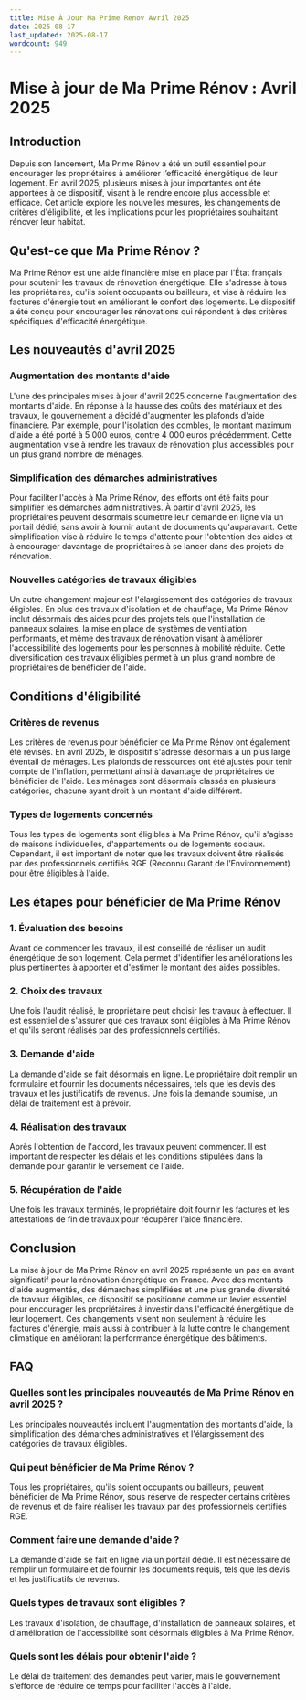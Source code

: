 ```yaml
---
title: Mise À Jour Ma Prime Renov Avril 2025
date: 2025-08-17
last_updated: 2025-08-17
wordcount: 949
---
```


# Mise à jour de Ma Prime Rénov : Avril 2025

## Introduction

Depuis son lancement, Ma Prime Rénov a été un outil essentiel pour encourager les propriétaires à améliorer l’efficacité énergétique de leur logement. En avril 2025, plusieurs mises à jour importantes ont été apportées à ce dispositif, visant à le rendre encore plus accessible et efficace. Cet article explore les nouvelles mesures, les changements de critères d'éligibilité, et les implications pour les propriétaires souhaitant rénover leur habitat.

## Qu'est-ce que Ma Prime Rénov ?

Ma Prime Rénov est une aide financière mise en place par l'État français pour soutenir les travaux de rénovation énergétique. Elle s'adresse à tous les propriétaires, qu'ils soient occupants ou bailleurs, et vise à réduire les factures d'énergie tout en améliorant le confort des logements. Le dispositif a été conçu pour encourager les rénovations qui répondent à des critères spécifiques d'efficacité énergétique.

## Les nouveautés d'avril 2025

### Augmentation des montants d'aide

L'une des principales mises à jour d'avril 2025 concerne l'augmentation des montants d'aide. En réponse à la hausse des coûts des matériaux et des travaux, le gouvernement a décidé d'augmenter les plafonds d'aide financière. Par exemple, pour l'isolation des combles, le montant maximum d'aide a été porté à 5 000 euros, contre 4 000 euros précédemment. Cette augmentation vise à rendre les travaux de rénovation plus accessibles pour un plus grand nombre de ménages.

### Simplification des démarches administratives

Pour faciliter l'accès à Ma Prime Rénov, des efforts ont été faits pour simplifier les démarches administratives. À partir d'avril 2025, les propriétaires peuvent désormais soumettre leur demande en ligne via un portail dédié, sans avoir à fournir autant de documents qu'auparavant. Cette simplification vise à réduire le temps d'attente pour l'obtention des aides et à encourager davantage de propriétaires à se lancer dans des projets de rénovation.

### Nouvelles catégories de travaux éligibles

Un autre changement majeur est l'élargissement des catégories de travaux éligibles. En plus des travaux d'isolation et de chauffage, Ma Prime Rénov inclut désormais des aides pour des projets tels que l'installation de panneaux solaires, la mise en place de systèmes de ventilation performants, et même des travaux de rénovation visant à améliorer l'accessibilité des logements pour les personnes à mobilité réduite. Cette diversification des travaux éligibles permet à un plus grand nombre de propriétaires de bénéficier de l'aide.

## Conditions d'éligibilité

### Critères de revenus

Les critères de revenus pour bénéficier de Ma Prime Rénov ont également été révisés. En avril 2025, le dispositif s'adresse désormais à un plus large éventail de ménages. Les plafonds de ressources ont été ajustés pour tenir compte de l'inflation, permettant ainsi à davantage de propriétaires de bénéficier de l'aide. Les ménages sont désormais classés en plusieurs catégories, chacune ayant droit à un montant d'aide différent.

### Types de logements concernés

Tous les types de logements sont éligibles à Ma Prime Rénov, qu'il s'agisse de maisons individuelles, d'appartements ou de logements sociaux. Cependant, il est important de noter que les travaux doivent être réalisés par des professionnels certifiés RGE (Reconnu Garant de l’Environnement) pour être éligibles à l'aide.

## Les étapes pour bénéficier de Ma Prime Rénov

### 1. Évaluation des besoins

Avant de commencer les travaux, il est conseillé de réaliser un audit énergétique de son logement. Cela permet d'identifier les améliorations les plus pertinentes à apporter et d'estimer le montant des aides possibles.

### 2. Choix des travaux

Une fois l'audit réalisé, le propriétaire peut choisir les travaux à effectuer. Il est essentiel de s'assurer que ces travaux sont éligibles à Ma Prime Rénov et qu'ils seront réalisés par des professionnels certifiés.

### 3. Demande d'aide

La demande d'aide se fait désormais en ligne. Le propriétaire doit remplir un formulaire et fournir les documents nécessaires, tels que les devis des travaux et les justificatifs de revenus. Une fois la demande soumise, un délai de traitement est à prévoir.

### 4. Réalisation des travaux

Après l'obtention de l'accord, les travaux peuvent commencer. Il est important de respecter les délais et les conditions stipulées dans la demande pour garantir le versement de l'aide.

### 5. Récupération de l'aide

Une fois les travaux terminés, le propriétaire doit fournir les factures et les attestations de fin de travaux pour récupérer l'aide financière.

## Conclusion

La mise à jour de Ma Prime Rénov en avril 2025 représente un pas en avant significatif pour la rénovation énergétique en France. Avec des montants d'aide augmentés, des démarches simplifiées et une plus grande diversité de travaux éligibles, ce dispositif se positionne comme un levier essentiel pour encourager les propriétaires à investir dans l'efficacité énergétique de leur logement. Ces changements visent non seulement à réduire les factures d'énergie, mais aussi à contribuer à la lutte contre le changement climatique en améliorant la performance énergétique des bâtiments.

## FAQ

### Quelles sont les principales nouveautés de Ma Prime Rénov en avril 2025 ?

Les principales nouveautés incluent l'augmentation des montants d'aide, la simplification des démarches administratives et l'élargissement des catégories de travaux éligibles.

### Qui peut bénéficier de Ma Prime Rénov ?

Tous les propriétaires, qu'ils soient occupants ou bailleurs, peuvent bénéficier de Ma Prime Rénov, sous réserve de respecter certains critères de revenus et de faire réaliser les travaux par des professionnels certifiés RGE.

### Comment faire une demande d'aide ?

La demande d'aide se fait en ligne via un portail dédié. Il est nécessaire de remplir un formulaire et de fournir les documents requis, tels que les devis et les justificatifs de revenus.

### Quels types de travaux sont éligibles ?

Les travaux d'isolation, de chauffage, d'installation de panneaux solaires, et d'amélioration de l'accessibilité sont désormais éligibles à Ma Prime Rénov.

### Quels sont les délais pour obtenir l'aide ?

Le délai de traitement des demandes peut varier, mais le gouvernement s'efforce de réduire ce temps pour faciliter l'accès à l'aide.